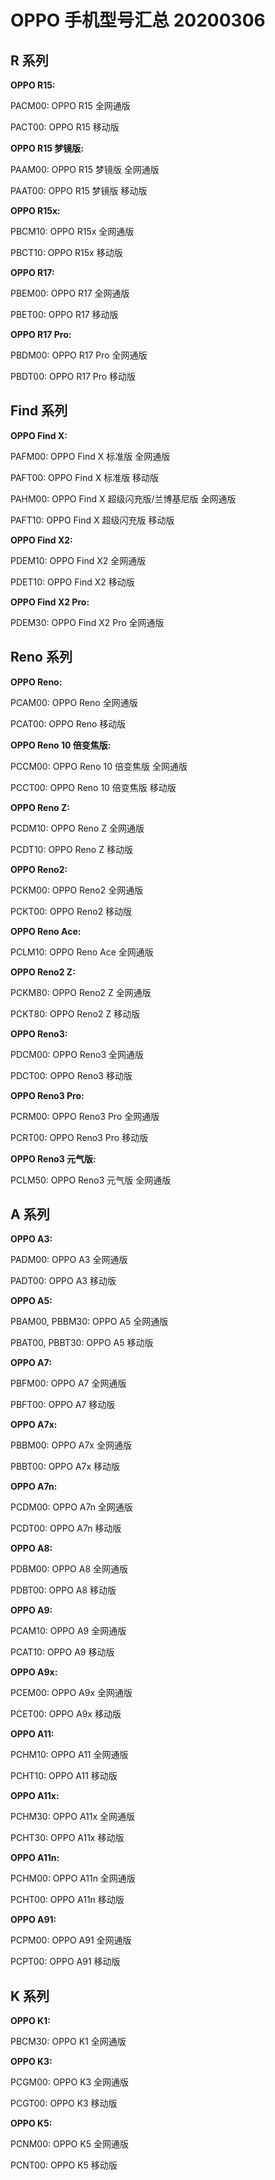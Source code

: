 # OPPO 手机型号汇总 20200306

## R 系列

**OPPO R15:**

PACM00: OPPO R15 全网通版

PACT00: OPPO R15 移动版

**OPPO R15 梦镜版:**

PAAM00: OPPO R15 梦镜版 全网通版

PAAT00: OPPO R15 梦镜版 移动版

**OPPO R15x:**

PBCM10: OPPO R15x 全网通版

PBCT10: OPPO R15x 移动版

**OPPO R17:**

PBEM00: OPPO R17 全网通版

PBET00: OPPO R17 移动版

**OPPO R17 Pro:**

PBDM00: OPPO R17 Pro 全网通版

PBDT00: OPPO R17 Pro 移动版

## Find 系列

**OPPO Find X:**

PAFM00: OPPO Find X 标准版 全网通版

PAFT00: OPPO Find X 标准版 移动版

PAHM00: OPPO Find X 超级闪充版/兰博基尼版 全网通版

PAFT10: OPPO Find X 超级闪充版 移动版

**OPPO Find X2:**

PDEM10: OPPO Find X2 全网通版

PDET10: OPPO Find X2 移动版

**OPPO Find X2 Pro:**

PDEM30: OPPO Find X2 Pro 全网通版

## Reno 系列

**OPPO Reno:**

PCAM00: OPPO Reno 全网通版

PCAT00: OPPO Reno 移动版

**OPPO Reno 10 倍变焦版:**

PCCM00: OPPO Reno 10 倍变焦版 全网通版

PCCT00: OPPO Reno 10 倍变焦版 移动版

**OPPO Reno Z:**

PCDM10: OPPO Reno Z 全网通版

PCDT10: OPPO Reno Z 移动版

**OPPO Reno2:**

PCKM00: OPPO Reno2 全网通版

PCKT00: OPPO Reno2 移动版

**OPPO Reno Ace:**

PCLM10: OPPO Reno Ace 全网通版

**OPPO Reno2 Z:**

PCKM80: OPPO Reno2 Z 全网通版

PCKT80: OPPO Reno2 Z 移动版

**OPPO Reno3:**

PDCM00: OPPO Reno3 全网通版

PDCT00: OPPO Reno3 移动版

**OPPO Reno3 Pro:**

PCRM00: OPPO Reno3 Pro 全网通版

PCRT00: OPPO Reno3 Pro 移动版

**OPPO Reno3 元气版:**

PCLM50: OPPO Reno3 元气版 全网通版

## A 系列

**OPPO A3:**

PADM00: OPPO A3 全网通版

PADT00: OPPO A3 移动版

**OPPO A5:**

PBAM00, PBBM30: OPPO A5 全网通版

PBAT00, PBBT30: OPPO A5 移动版

**OPPO A7:**

PBFM00: OPPO A7 全网通版

PBFT00: OPPO A7 移动版

**OPPO A7x:**

PBBM00: OPPO A7x 全网通版

PBBT00: OPPO A7x 移动版

**OPPO A7n:**

PCDM00: OPPO A7n 全网通版

PCDT00: OPPO A7n 移动版

**OPPO A8:**

PDBM00: OPPO A8 全网通版

PDBT00: OPPO A8 移动版

**OPPO A9:**

PCAM10: OPPO A9 全网通版

PCAT10: OPPO A9 移动版

**OPPO A9x:**

PCEM00: OPPO A9x 全网通版

PCET00: OPPO A9x 移动版

**OPPO A11:**

PCHM10: OPPO A11 全网通版

PCHT10: OPPO A11 移动版

**OPPO A11x:**

PCHM30: OPPO A11x 全网通版

PCHT30: OPPO A11x 移动版

**OPPO A11n:**

PCHM00: OPPO A11n 全网通版

PCHT00: OPPO A11n 移动版

**OPPO A91:**

PCPM00: OPPO A91 全网通版

PCPT00: OPPO A91 移动版

## K 系列

**OPPO K1:**

PBCM30: OPPO K1 全网通版

**OPPO K3:**

PCGM00: OPPO K3 全网通版

PCGT00: OPPO K3 移动版

**OPPO K5:**

PCNM00: OPPO K5 全网通版

PCNT00: OPPO K5 移动版
